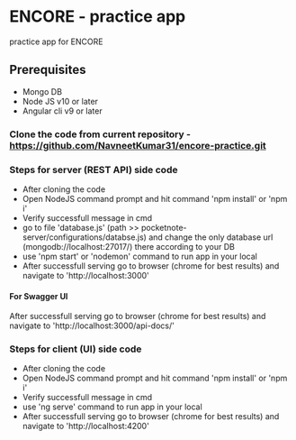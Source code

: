 # ENCORE - practice app
practice app for ENCORE

## Prerequisites
<ul>
  <li>Mongo DB</li>
  <li>Node JS v10 or later</li>
  <li>Angular cli v9 or later</li>
</ul>

### Clone the code from current repository - https://github.com/NavneetKumar31/encore-practice.git

### Steps for server (REST API) side code
<ul>
  <li>After cloning the code</li>
  <li>Open NodeJS command prompt and hit command 'npm install' or 'npm i'</li>
  <li>Verify successfull message in cmd</li>
    <li>go to file 'database.js' (path >> pocketnote-server/configurations/databse.js) and change the only database url (mongodb://localhost:27017/) there according to your DB</li>
  <li>use 'npm start' or 'nodemon' command to run app in your local</li>
  <li>After successfull serving go to browser (chrome for best results) and navigate to 'http://localhost:3000'</li>
</ul>

#### For Swagger UI
After successfull serving go to browser (chrome for best results) and navigate to 'http://localhost:3000/api-docs/'

### Steps for client (UI) side code
<ul>
  <li>After cloning the code</li>
  <li>Open NodeJS command prompt and hit command 'npm install' or 'npm i'</li>
  <li>Verify successfull message in cmd</li>
  <li>use 'ng serve' command to run app in your local</li>
  <li>After successfull serving go to browser (chrome for best results) and navigate to 'http://localhost:4200'</li>
</ul>
